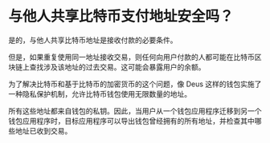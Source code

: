 # 与他人共享比特币支付地址安全吗？

是的，与他人共享比特币地址是接收付款的必要条件。

但是，如果重复使用同一地址接收交易，则任何向用户付款的人都可能在比特币区块链上查找涉及该地址的过去交易。这可能会暴露用户的余额。

为了解决比特币和基于比特币的加密货币的这个问题，像 Deus 这样的钱包实施了一种隐私保护机制，允许比特币钱包使用无限数量的地址。

所有这些地址都来自钱包的私钥。因此，当用户从一个钱包应用程序迁移到另一个钱包应用程序时，目标应用程序可以导出钱包曾经拥有的所有地址，并检查其中哪些地址已收到交易。
